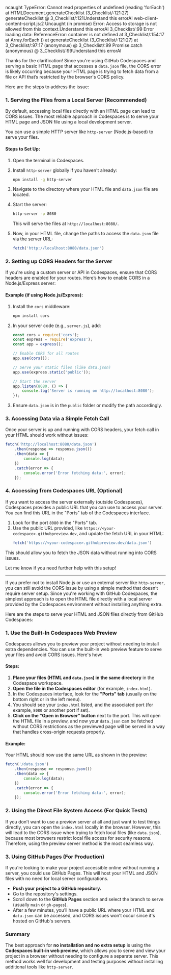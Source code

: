 ncaught TypeError: Cannot read properties of undefined (reading 'forEach')
    at HTMLDocument.generateChecklist (3_Checklist/:121:27)
generateChecklist @ 3_Checklist/:121Understand this errorAI
web-client-content-script.js:2 Uncaught (in promise) Error: Access to storage is not allowed from this context.Understand this errorAI
3_Checklist/:99 Error loading data: ReferenceError: container is not defined
    at 3_Checklist/:154:17
    at Array.forEach (<anonymous>)
    at generateChecklist (3_Checklist/:121:27)
    at 3_Checklist/:97:17
(anonymous) @ 3_Checklist/:99
Promise.catch
(anonymous) @ 3_Checklist/:99Understand this errorAI

>>>

Thanks for the clarification! Since you're using GitHub Codespaces and serving a basic HTML page that accesses a `data.json` file, the CORS error is likely occurring because your HTML page is trying to fetch data from a file or API that’s restricted by the browser's CORS policy.

Here are the steps to address the issue:

### 1. **Serving the Files from a Local Server (Recommended)**

By default, accessing local files directly with an HTML page can lead to CORS issues. The most reliable approach in Codespaces is to serve your HTML page and JSON file using a local development server. 

You can use a simple HTTP server like `http-server` (Node.js-based) to serve your files.

#### Steps to Set Up:
1. Open the terminal in Codespaces.
2. Install `http-server` globally if you haven't already:
   ```bash
   npm install -g http-server
   ```
3. Navigate to the directory where your HTML file and `data.json` file are located.
4. Start the server:
   ```bash
   http-server -p 8080
   ```
   This will serve the files at `http://localhost:8080/`.

5. Now, in your HTML file, change the paths to access the `data.json` file via the server URL:
   ```javascript
   fetch('http://localhost:8080/data.json')
   ```

### 2. **Setting up CORS Headers for the Server**

If you're using a custom server or API in Codespaces, ensure that CORS headers are enabled for your routes. Here’s how to enable CORS in a Node.js/Express server:

#### Example (if using Node.js/Express):
1. Install the `cors` middleware:
   ```bash
   npm install cors
   ```
2. In your server code (e.g., `server.js`), add:
   ```javascript
   const cors = require('cors');
   const express = require('express');
   const app = express();

   // Enable CORS for all routes
   app.use(cors());

   // Serve your static files (like data.json)
   app.use(express.static('public'));

   // Start the server
   app.listen(8080, () => {
       console.log('Server is running on http://localhost:8080');
   });
   ```

3. Ensure `data.json` is in the `public` folder or modify the path accordingly.

### 3. **Accessing Data via a Simple Fetch Call**

Once your server is up and running with CORS headers, your fetch call in your HTML should work without issues:
```javascript
fetch('http://localhost:8080/data.json')
    .then(response => response.json())
    .then(data => {
        console.log(data);
    })
    .catch(error => {
        console.error('Error fetching data:', error);
    });
```

### 4. **Accessing from Codespaces URL (Optional)**

If you want to access the server externally (outside Codespaces), Codespaces provides a public URL that you can use to access your server. You can find this URL in the "Ports" tab of the Codespaces interface.

1. Look for the port `8080` in the "Ports" tab.
2. Use the public URL provided, like `https://<your-codespace>.githubpreview.dev`, and update the fetch URL in your HTML:
   ```javascript
   fetch('https://<your-codespace>.githubpreview.dev/data.json')
   ```

This should allow you to fetch the JSON data without running into CORS issues.

Let me know if you need further help with this setup!


---

If you prefer not to install Node.js or use an external server like `http-server`, you can still avoid the CORS issue by using a simple method that doesn’t require server setup. Since you're working with GitHub Codespaces, the simplest approach is to open the HTML file directly with a local server provided by the Codespaces environment without installing anything extra.

Here are the steps to serve your HTML and JSON files directly from GitHub Codespaces:

### 1. **Use the Built-In Codespaces Web Preview**

Codespaces allows you to preview your project without needing to install extra dependencies. You can use the built-in web preview feature to serve your files and avoid CORS issues. Here's how:

#### Steps:
1. **Place your files (HTML and `data.json`) in the same directory** in the Codespace workspace.
2. **Open the file in the Codespaces editor** (for example, `index.html`).
3. In the Codespaces interface, look for the **"Ports" tab** (usually on the bottom right or in the left menu).
4. You should see your `index.html` listed, and the associated port (for example, `8080` or another port if set).
5. **Click on the "Open in Browser" button** next to the port. This will open the HTML file in a preview, and now your `data.json` can be fetched without CORS restrictions as the previewed page will be served in a way that handles cross-origin requests properly.

#### Example:
Your HTML should now use the same URL as shown in the preview:
```javascript
fetch('/data.json')
    .then(response => response.json())
    .then(data => {
        console.log(data);
    })
    .catch(error => {
        console.error('Error fetching data:', error);
    });
```

### 2. **Using the Direct File System Access (For Quick Tests)**

If you don’t want to use a preview server at all and just want to test things directly, you can open the `index.html` locally in the browser. However, this will lead to the CORS issue when trying to fetch local files (like `data.json`), because most browsers restrict local file access for security reasons. Therefore, using the preview server method is the most seamless way.

### 3. **Using GitHub Pages (For Production)**

If you're looking to make your project accessible online without running a server, you could use GitHub Pages. This will host your HTML and JSON files with no need for local server configurations.

- **Push your project to a GitHub repository.**
- Go to the repository's settings.
- Scroll down to the **GitHub Pages** section and select the branch to serve (usually `main` or `gh-pages`).
- After a few minutes, you’ll have a public URL where your HTML and `data.json` can be accessed, and CORS issues won’t occur since it's hosted on GitHub's servers.

### Summary
The best approach for **no installation and no extra setup** is using the **Codespaces built-in web preview**, which allows you to serve and view your project in a browser without needing to configure a separate server. This method works well for development and testing purposes without installing additional tools like `http-server`.